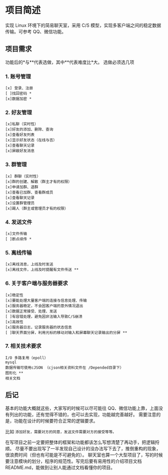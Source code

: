 # 项目简述

实现 Linux 环境下的简易聊天室，采用 C/S 模型，实现多客户端之间的稳定数据传输。可参考 QQ、微信功能。

## 项目需求

功能后的\*与\*\*代表选做，其中\*\*代表难度比\*大。 选做必须选几项

### 1. 账号管理

    [x] 登录、注册
    [ ]找回密码 *
    [x]数据加密 *

### 2. 好友管理

    [x]私聊（实时性）
    [x]好友的添加、删除、查询
    [x]查看好友列表
    [x]显示好友状态（在线与否）
    [x]查看聊天记录
    [x]屏蔽好友消息

### 3. 群管理

    [x] 群聊（实时性）
    [x]群的创建、解散（群主才有的权限）
    [x]申请加群、退群
    [x]查看已加群、查看群成员
    [x]查看聊天记录
    [x]设置群管理员
    [x]踢人（群主或管理员才有的权限）

### 4. 发送文件

    [x]文件传输
    [ ]断点续传 *

### 5. 离线传输

    [x]离线消息，上线及时发送
    [x]离线文件，上线及时提醒有文件传送 **

### 6. 关于客户端与服务器要求

    [x]稳定性
    [x]要能处理大量客户端的连接与信息处理、传输
    [x]服务器稳定，不会因客户端的意外情况退出
    [x]数据正常接受、处理、发送
    [ ]有容错处理，避免因非法输入导致C/S崩溃
    [x]高效性
    [x]服务器日志，记录服务器的状态信息
    [ ]聊天界面分屏，利用光标的移动对输入和屏幕聊天记录输出的分屏 **

### 7. 相关技术要求

    I/O 多路复用（epoll）
    mysql
    数据传输可使用cJSON （cjson相关资料文件在 /Depended目录下）
    图形化 **
    相关文档

## 后记

基本的功能大概就这些，大家写的时候可以尽可能往 QQ、微信功能上靠，上面没有列出的功能，还有觉得不错的，也可以去实现，功能越完善越好。 需要注意的是，功能在设计的时候要符合正常的逻辑要求。

比如 `添加好友，需要对方的同意，发送文件需要对方的接受等等。`

在写项目之前一定要把整体的框架和功能都该怎么写想清楚了再动手，把逻辑捋顺。 尽量不要出现写了一半发现自己设计的没办法写下去了，推倒重构的现象，很浪费时间（但也有可能是不可避免的）。 聊天室也算一个大型项目了，写的时候要注意模块的划分，程序的规范性。写完后要有易用性的介绍项目文档 README.md，能做到让别人能通过文档看懂你的项目。
